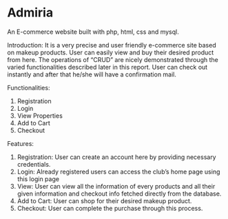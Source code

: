 # Admiria
An E-commerce website built with php, html, css and mysql.

Introduction: 
It is a very precise and user friendly e-commerce site based on makeup products. User can easily view and buy their desired product from here. The operations of “CRUD” are nicely demonstrated through the varied functionalities described later in this report. User can check out instantly and after that he/she will have a confirmation mail.


Functionalities:
1.	Registration
2.	Login
3.	View Properties
4.	Add to Cart
5.	Checkout


Features:
1.	Registration: User can create an account here by providing necessary credentials.
2.	Login: Already registered users can access the club’s home page using this login page
3.	View: User can view all the information of every products and all their given information and checkout info fetched directly from the database.
4.	Add to Cart: User can shop for their desired makeup product.
5.	Checkout: User can complete the purchase through this process.

